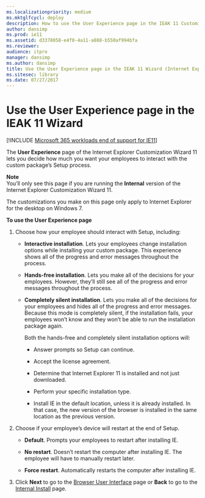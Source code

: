 ```yaml
---
ms.localizationpriority: medium
ms.mktglfcycl: deploy
description: How to use the User Experience page in the IEAK 11 Customization Wizard to decide user interaction with the Setup process.
author: dansimp
ms.prod: ie11
ms.assetid: d3378058-e4f0-4a11-a888-b550af994bfa
ms.reviewer: 
audience: itpro
manager: dansimp
ms.author: dansimp
title: Use the User Experience page in the IEAK 11 Wizard (Internet Explorer Administration Kit 11 for IT Pros)
ms.sitesec: library
ms.date: 07/27/2017
---
```



# Use the User Experience page in the IEAK 11 Wizard

[!INCLUDE [Microsoft 365 workloads end of support for IE11](../includes/microsoft-365-ie-end-of-support.md)]

The **User Experience** page of the Internet Explorer Customization Wizard 11 lets you decide how much you want your employees to interact with the custom package’s Setup process.

**Note**<br>You’ll only see this page if you are running the **Internal** version of the Internet Explorer Customization Wizard 11.<p>The customizations you make on this page only apply to Internet Explorer for the desktop on Windows 7.

**To use the User Experience page**

1. Choose how your employee should interact with Setup, including:

   - **Interactive installation**. Lets your employees change installation options while installing your custom package. This experience shows all of the progress and error messages throughout the process.

   - **Hands-free installation**. Lets you make all of the decisions for your employees. However, they’ll still see all of the progress and error messages throughout the process.

   - **Completely silent installation**. Lets you make all of the decisions for your employees and hides all of the progress and error messages. Because this mode is completely silent, if the installation fails, your employees won’t know and they won’t be able to run the installation package again.
     <p>Both the hands-free and completely silent installation options will:
    
     - Answer prompts so Setup can continue.
    
     - Accept the license agreement.

     - Determine that Internet Explorer 11 is installed and not just downloaded.

     - Perform your specific installation type.

     - Install IE in the default location, unless it is already installed. In that case, the new version of the browser is installed in the same location as the previous version.

2. Choose if your employee’s device will restart at the end of Setup.

   -   **Default**. Prompts your employees to restart after installing IE.

   -   **No restart**. Doesn’t restart the computer after installing IE. The employee will have to manually restart later.

   -   **Force restart**. Automatically restarts the computer after installing IE.

3. Click **Next** to go to the [Browser User Interface](browser-ui-ieak11-wizard.md) page or **Back** to go to the [Internal Install](internal-install-ieak11-wizard.md) page.

 

 





